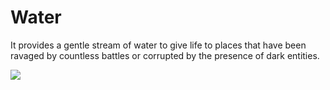 # Water

It provides a gentle stream of water to give life to places that have been ravaged by countless battles or corrupted by the presence of dark entities.

![](<../../../../.gitbook/assets/water (1).png>)
